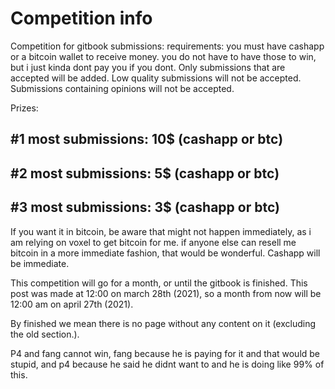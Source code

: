 # Competition info

Competition for gitbook submissions: requirements: you must have cashapp or a bitcoin wallet to receive money. you do not have to have those to win, but i just kinda dont pay you if you dont. Only submissions that are accepted will be added. Low quality submissions will not be accepted. Submissions containing opinions will not be accepted. 

Prizes:

## \#1 most submissions: 10$ \(cashapp or btc\)

## \#2 most submissions: 5$ \(cashapp or btc\)

## \#3 most submissions: 3$ \(cashapp or btc\)

If you want it in bitcoin, be aware that might not happen immediately, as i am relying on voxel to get bitcoin for me. if anyone else can resell me bitcoin in a more immediate fashion, that would be wonderful. Cashapp will be immediate.

 This competition will go for a month, or until the gitbook is finished. This post was made at 12:00 on march 28th \(2021\), so a month from now will be 12:00 am on april 27th \(2021\). 

By finished we mean there is no page without any content on it \(excluding the old section.\). 

P4 and fang cannot win, fang because he is paying for it and that would be stupid, and p4 because he said he didnt want to and he is doing like 99% of this.

